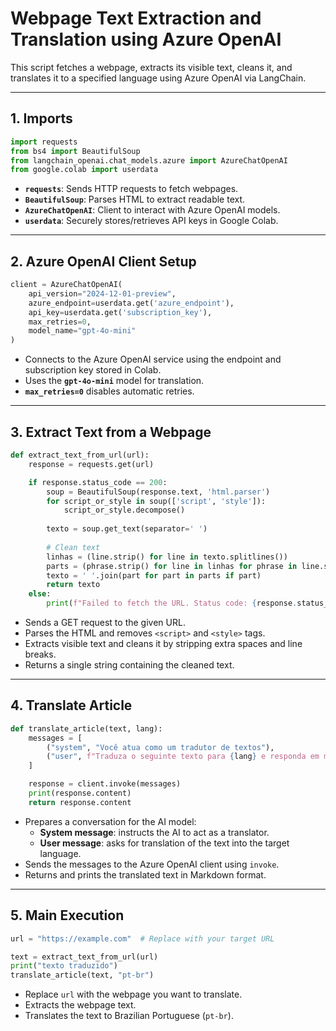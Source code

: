 # Webpage Text Extraction and Translation using Azure OpenAI

This script fetches a webpage, extracts its visible text, cleans it, and translates it to a specified language using Azure OpenAI via LangChain.

---

## 1. Imports

```python
import requests
from bs4 import BeautifulSoup
from langchain_openai.chat_models.azure import AzureChatOpenAI
from google.colab import userdata
```

- **`requests`**: Sends HTTP requests to fetch webpages.
- **`BeautifulSoup`**: Parses HTML to extract readable text.
- **`AzureChatOpenAI`**: Client to interact with Azure OpenAI models.
- **`userdata`**: Securely stores/retrieves API keys in Google Colab.

---

## 2. Azure OpenAI Client Setup

```python
client = AzureChatOpenAI(
    api_version="2024-12-01-preview",
    azure_endpoint=userdata.get('azure_endpoint'),
    api_key=userdata.get('subscription_key'),
    max_retries=0,
    model_name="gpt-4o-mini"
)
```

- Connects to the Azure OpenAI service using the endpoint and subscription key stored in Colab.
- Uses the **`gpt-4o-mini`** model for translation.
- **`max_retries=0`** disables automatic retries.

---

## 3. Extract Text from a Webpage

```python
def extract_text_from_url(url):
    response = requests.get(url)

    if response.status_code == 200:
        soup = BeautifulSoup(response.text, 'html.parser')
        for script_or_style in soup(['script', 'style']):
            script_or_style.decompose()
        
        texto = soup.get_text(separator=' ')
        
        # Clean text
        linhas = (line.strip() for line in texto.splitlines())
        parts = (phrase.strip() for line in linhas for phrase in line.split(" "))
        texto = ' '.join(part for part in parts if part)
        return texto
    else:
        print(f"Failed to fetch the URL. Status code: {response.status_code}")
```

- Sends a GET request to the given URL.
- Parses the HTML and removes `<script>` and `<style>` tags.
- Extracts visible text and cleans it by stripping extra spaces and line breaks.
- Returns a single string containing the cleaned text.

---

## 4. Translate Article

```python
def translate_article(text, lang):
    messages = [
        ("system", "Você atua como um tradutor de textos"),
        ("user", f"Traduza o seguinte texto para {lang} e responda em markdown:\n\n{text}")
    ]

    response = client.invoke(messages)
    print(response.content)
    return response.content
```

- Prepares a conversation for the AI model:
  - **System message**: instructs the AI to act as a translator.
  - **User message**: asks for translation of the text into the target language.
- Sends the messages to the Azure OpenAI client using `invoke`.
- Returns and prints the translated text in Markdown format.

---

## 5. Main Execution

```python
url = "https://example.com"  # Replace with your target URL

text = extract_text_from_url(url)
print("texto traduzido")
translate_article(text, "pt-br")
```

- Replace `url` with the webpage you want to translate.
- Extracts the webpage text.
- Translates the text to Brazilian Portuguese (`pt-br`).

